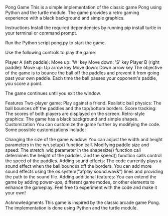 Pong Game
This is a simple implementation of the classic game Pong using Python and the turtle module. The game provides a retro gaming experience with a black background and simple graphics.

Instructions
Install the required dependencies by running pip install turtle in your terminal or command prompt.

Run the Python script pong.py to start the game.

Use the following controls to play the game:

Player A (left paddle):
Move up: 'W' key
Move down: 'S' key
Player B (right paddle):
Move up: Up arrow key
Move down: Down arrow key
The objective of the game is to bounce the ball off the paddles and prevent it from going past your own paddle. Each time the ball passes your opponent's paddle, you score a point.

The game continues until you exit the window.

Features
Two-player game: Play against a friend.
Realistic ball physics: The ball bounces off the paddles and the top/bottom borders.
Score tracking: The scores of both players are displayed on the screen.
Retro-style graphics: The game has a black background and simple shapes.
Customization
You can customize the game further by modifying the code. Some possible customizations include:

Changing the size of the game window: You can adjust the width and height parameters in the wn.setup() function call.
Modifying paddle size and speed: The stretch_wid parameter in the shapesize() function call determines the height of the paddles, and the speed() function calls control the speed of the paddles.
Adding sound effects: The code currently plays a sound effect when the ball bounces off the borders. You can add more sound effects using the os.system("afplay sound.wav&") lines and providing the path to the sound file.
Adding additional features: You can extend the game by adding power-ups, different game modes, or other elements to enhance the gameplay.
Feel free to experiment with the code and make it your own!

Acknowledgments
This game is inspired by the classic arcade game Pong. The implementation is done using Python and the turtle module.
